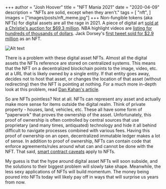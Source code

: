 +++
author = "Josh Hoover"
title = "NFT Mania 2021"
date = "2020-04-09"
description = "NFTs are solid, except when they aren't."
tags = [
    "nft",
]
images = ["images/posts/nft_meme.jpg"]
+++
Non-fungible tokens (aka NFTs) for digital assets are all the rage in 2021. A piece of digital art [sold at a Christie's auction for $69.3 million](https://en.wikipedia.org/wiki/Everydays:_the_First_5000_Days). NBA highlight videos are [listing for hundreds of thousands of dollars](https://nbatopshot.com/search?orderBy=PRICE_USD_DESC). Jack Dorsey's [first tweet sold for $2.9 million](https://www.cnn.com/2021/03/23/tech/jack-dorsey-nft-tweet-sold/index.html) as an NFT.

![Alt text](/images/posts/nft_meme.jpg "a title")

There is a problem with these digital asset NFTs. Almost all the digital assets the NFTs reference are stored on centralized systems. This means that the NFT on a decentralized blockchain points to the image, video, etc. at a URL that is likely owned by a single entity. If that entity goes away, decides not to host that asset, or changes the location of that asset (without redirecting) then the NFT is pointing at nothing. For a much more in-depth look at this problem, read [Dan Kahan's article](https://thedefiant.io/do-you-really-own-your-nft-chances-are-you-dont/?utm_source=rss&utm_medium=rss&utm_campaign=do-you-really-own-your-nft-chances-are-you-dont).

So are NFTs pointless? Not at all. NFTs can represent any asset and actually make more sense for items outside the digital realm. Think of private property - houses, land, vehicles, etc. These all have some form of "paperwork" that proves the ownership of the asset. Unfortunately, this proof of ownership is often controlled by central sources that use proprietary (and many times, antiquated) technology and hide it all behind difficult to navigate processes combined with various fees. Having this proof of ownership on an open, decentralized immutable ledger makes a lot of sense. In addition to proof of ownership, NFTs can contain code that enforce agreements/rules around what can and cannot be done with the NFT. That said, [smart contract caveats](https://en.wikipedia.org/wiki/Ethereum#The_DAO_event) apply to NFTs.

My guess is that the hype around digital asset NFTs will soon subside, and the solutions to their biggest problem will slowly take shape. Meanwhile, the less sexy applications of NFTs will build momentum. The money being poured into NFTs today will likely pay off in ways that will surprise us years from now.
